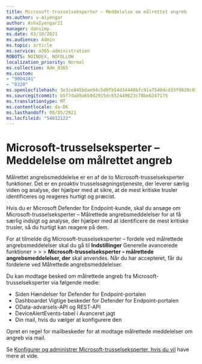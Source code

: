 ```yaml
---
title: Microsoft-trusselseksperter – Meddelelse om målrettet angreb
ms.author: v-aiyengar
author: AshaIyengar21
manager: dansimp
ms.date: 03/10/2021
ms.audience: Admin
ms.topic: article
ms.service: o365-administration
ROBOTS: NOINDEX, NOFOLLOW
localization_priority: Normal
ms.collection: Adm_O365
ms.custom:
- "9004241"
- "8320"
ms.openlocfilehash: 3e3ce845bdae94c5d0fb54d34448bfc91a7540dcd33f9820c030406f19108f97
ms.sourcegitcommit: b5f7da89a650d2915dc652449623c78be6247175
ms.translationtype: MT
ms.contentlocale: da-DK
ms.lasthandoff: 08/05/2021
ms.locfileid: "54012122"
---
```

# <a name="microsoft-threat-experts---targeted-attack-notification"></a>Microsoft-trusselseksperter – Meddelelse om målrettet angreb

Målrettet angrebsmeddelelse er en af de to Microsoft-trusselseksperter funktioner. Det er en proaktiv trusselssøgningstjeneste, der leverer særlig viden og analyse, der hjælper med at sikre, at de mest kritiske trusler identificeres og reageres hurtigt og præcist.

Hvis du er Microsoft Defender for Endpoint-kunde, skal du ansøge om Microsoft-trusselseksperter – Målrettede angrebsmeddelelser for at få særlig indsigt og analyse, der hjælper med at identificere de mest kritiske trusler, så du hurtigt kan reagere på dem.

For at tilmelde dig Microsoft-trusselseksperter – fordele ved målrettede angrebsmeddelelser skal du gå til **Indstillinger** Generelle avancerede funktioner  >    >    >  **Microsoft-trusselseksperter – målrettede angrebsmeddelelser, der** skal anvendes. Når du har accepteret, får du fordelene ved Målrettede angrebsmeddelelser.

Du kan modtage besked om målrettede angreb fra Microsoft-trusselseksperter via følgende medie:

- Siden Hændelser for Defender for Endpoint-portalen
- Dashboardet Vigtige beskeder for Defender for Endpoint-portalen
- OData-advarsels-API og REST-API
- DeviceAlertEvents-tabel i Avanceret jagt
- Din mail, hvis du vælger at konfigurere den

Opret en regel for mailbeskeder for at modtage målrettede meddelelser om angreb via mail. 

Se [Konfigurer og administrer Microsoft-trusselseksperter, hvis du vil](/windows/security/threat-protection/microsoft-defender-atp/configure-microsoft-threat-experts) have mere at vide.
